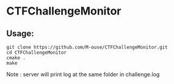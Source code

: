 # CTFChallengeMonitor

## Usage:
```shell
git clone https://github.com/M-ouse/CTFChallengeMonitor.git
cd CTFChallengeMonitor  
cmake .  
make
```

Note : server will print log at the same folder in challenge.log
